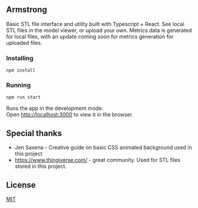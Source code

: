 ## Armstrong

Basic STL file interface and utility built with Typescript + React. See local STL files in the model viewer, or upload your own. Metrics data is generated for local files, with an update coming soon for metrics generation for uploaded files.

### Installing

```
npm install
```

### Running

```
npm run start
```

Runs the app in the development mode.<br />
Open [http://localhost:3000](http://localhost:3000) to view it in the browser.

## Special thanks

* Jen Saxena - Creative guide on basic CSS animated background used in this project
* https://www.thingiverse.com/ - great community. Used for STL files stored in this project.

## License
[MIT](https://choosealicense.com/licenses/mit/)



